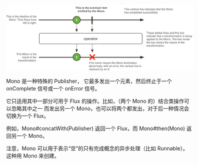 ![img.png](img.png)

Mono<T> 是一种特殊的 Publisher<T>， 它最多发出一个元素，然后终止于一个 onComplete 信号或一个 onError 信号。

它只适用其中一部分可用于 Flux 的操作。比如，（两个 Mono 的）结合类操作可以忽略其中之一 而发出另一个
Mono，也可以将两个都发出，对于后一种情况会切换为一个 Flux。

例如，Mono#concatWith(Publisher) 返回一个 Flux，而 Mono#then(Mono) 返回另一个 Mono。

注意，Mono 可以用于表示“空”的只有完成概念的异步处理（比如 Runnable）。这种用 Mono<Void> 来创建。

